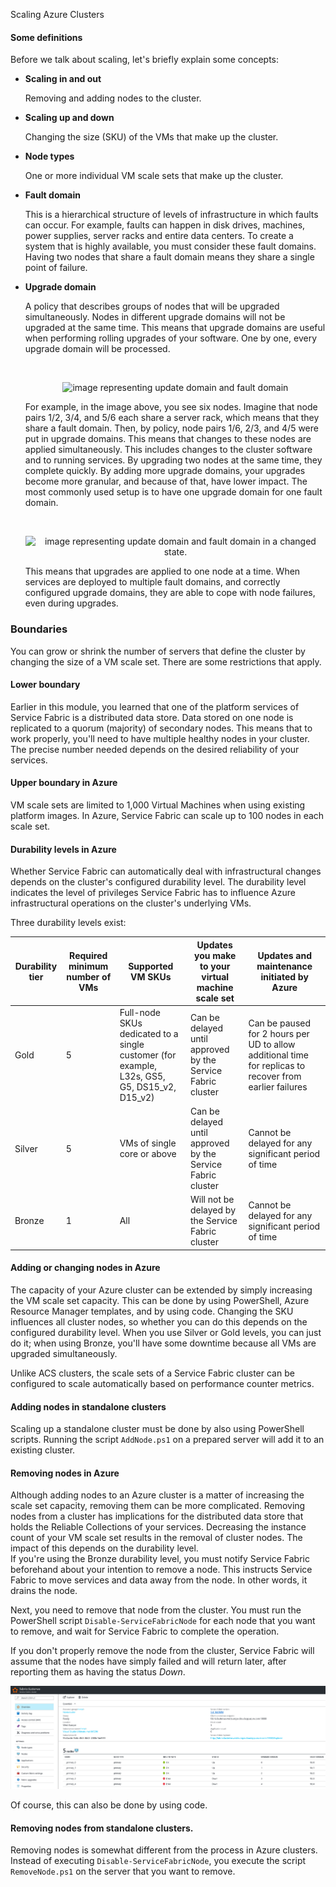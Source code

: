 Scaling Azure Clusters

#### Some definitions

Before we talk about scaling, let's briefly explain some concepts:

- **Scaling in and out**

    Removing and adding nodes to the cluster.

- **Scaling up and down**

    Changing the size (SKU) of the VMs that make up the cluster.

- **Node types**

    One or more individual VM scale sets that make up the cluster.

- **Fault domain**

    This is a hierarchical structure of levels of infrastructure in which faults can occur. For example, faults can happen in disk drives, machines, power supplies, server racks and entire data centers. To create a system that is highly available, you must consider these fault domains. Having two nodes that share a fault domain means they share a single point of failure.

- **Upgrade domain**

    A policy that describes groups of nodes that will be upgraded simultaneously. Nodes in different upgrade domains will not be upgraded at the same time. This means that upgrade domains are useful when performing rolling upgrades of your software. One by one, every upgrade domain will be processed.


    ​<p style="text-align:center;"><img src="../Linked_Image_Files/3.5.2_UD_FD.png" alt="image representing update domain and fault domain"></p>

    For example, in the image above, you see six nodes. Imagine that node pairs 1/2, 3/4, and 5/6 each share a server rack, which means that they share a fault domain. Then, by policy, node pairs 1/6, 2/3, and 4/5 were put in upgrade domains. This means that changes to these nodes are applied simultaneously. This includes changes to the cluster software and to running services. By upgrading two nodes at the same time, they complete quickly. By adding more upgrade domains, your upgrades become more granular, and because of that, have lower impact. The most commonly used setup is to have one upgrade domain for one fault domain.

    ​
  ​<p style="text-align:center;"><img src="../Linked_Image_Files/3.5.2_UD_FD2.png" alt="image representing update domain and fault domain in a changed state."></p>


    This means that upgrades are applied to one node at a time. When services are deployed to multiple fault domains, and correctly configured upgrade domains, they are able to cope with node failures, even during upgrades.

### Boundaries

You can grow or shrink the number of servers that define the cluster by changing the size of a VM scale set. There are some restrictions that apply. 

#### Lower boundary
Earlier in this module, you learned that one of the platform services of Service Fabric is a distributed data store. Data stored on one node is replicated to a quorum (majority) of secondary nodes. This means that to work properly, you'll need to have multiple healthy nodes in your cluster. The precise number needed depends on the desired reliability of your services.

#### Upper boundary in Azure

VM scale sets are limited to 1,000 Virtual Machines when using existing platform images. In Azure, Service Fabric can scale up to 100 nodes in each scale set.

#### Durability levels in Azure

Whether Service Fabric can automatically deal with infrastructural changes depends on the cluster's configured durability level. The durability level indicates the level of privileges Service Fabric has to influence Azure infrastructural operations on the cluster's underlying VMs.

Three durability levels exist:


| Durability tier |Required minimum number of VMs|Supported VM SKUs|Updates you make to your virtual machine scale set|Updates and maintenance initiated by Azure|
|---|---|---|---|---|
|Gold|5|Full-node SKUs dedicated to a single customer (for example, L32s, GS5, G5, DS15_v2, D15_v2)|Can be delayed until approved by the Service Fabric cluster|Can be paused for 2 hours per UD to allow additional time for replicas to recover from earlier failures|
|Silver|5|VMs of single core or above|Can be delayed until approved by the Service Fabric cluster|Cannot be delayed for any significant period of time|
|Bronze|1|All|Will not be delayed by the Service Fabric cluster|Cannot be delayed for any significant period of time|



#### Adding or changing nodes in Azure

The capacity of your Azure cluster can be extended by simply increasing the VM scale set capacity. This can be done by using PowerShell, Azure Resource Manager templates, and by using code. Changing the SKU influences all cluster nodes, so whether you can do this depends on the configured durability level. When you use Silver or Gold levels, you can just do it; when using Bronze, you'll have some downtime because all VMs are upgraded simultaneously.

Unlike ACS clusters, the scale sets of a Service Fabric cluster can be configured to scale automatically based on performance counter metrics.

#### Adding nodes in standalone clusters

Scaling up a standalone cluster must be done by also using PowerShell scripts. Running the script `AddNode.ps1` on a prepared server will add it to an existing cluster.

#### Removing nodes in Azure

Although adding nodes to an Azure cluster is a matter of increasing the scale set capacity, removing them can be more complicated. Removing nodes from a cluster has implications for the distributed data store that holds the Reliable Collections of your services. Decreasing the instance count of your VM scale set results in the removal of cluster nodes. The impact of this depends on the durability level.
​     
If you're using the Bronze durability level, you must notify Service Fabric beforehand about your intention to remove a node. This instructs Service Fabric to move services and data away from the node. In other words, it drains the node. 

Next, you need to remove that node from the cluster. You must run the PowerShell script `Disable-ServiceFabricNode` for each node that you want to remove, and wait for Service Fabric to complete the operation.

If you don't properly remove the node from the cluster, Service Fabric will assume that the nodes have simply failed and will return later, after reporting them as having the status *Down*.

![In the Service Fabric Cluster blade, five nodes display with two of the nodes reporting with a status of down.](../../Linked_Image_Files\3.5.2_Scale_down.png)

Of course, this can also be done by using code.

#### Removing nodes from standalone clusters.

Removing nodes is somewhat different from the process in Azure clusters. Instead of executing `Disable-ServiceFabricNode`, you execute the script `RemoveNode.ps1` on the server that you want to remove.

